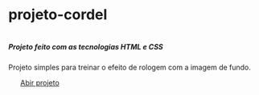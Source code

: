 <h1>projeto-cordel<h1>
<h5>Projeto feito com as tecnologias HTML e CSS</h5>

<p> Projeto simples para treinar o efeito de rologem com a imagem de fundo.</p>

<ul>
 <a href="https://eduardofranciscone.github.io/projeto-cordel/"<li>Abir projeto</li></a>
</ul>
